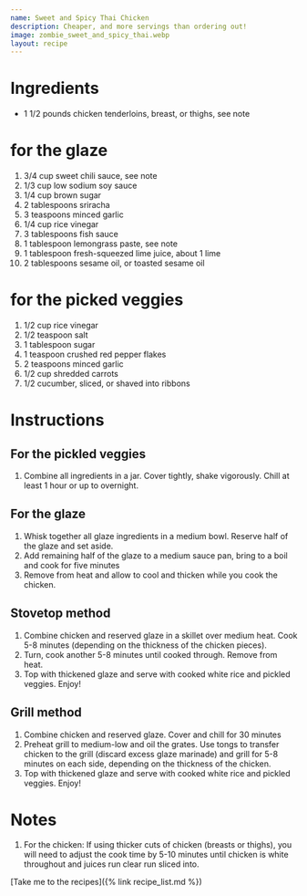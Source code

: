 ```yaml
---
name: Sweet and Spicy Thai Chicken
description: Cheaper, and more servings than ordering out!
image: zombie_sweet_and_spicy_thai.webp
layout: recipe
---
```


# Ingredients
* 1 1/2 pounds chicken tenderloins, breast, or thighs, see note
# for the glaze
1. 3/4 cup sweet chili sauce, see note
2. 1/3 cup low sodium soy sauce
3. 1/4 cup brown sugar
4. 2 tablespoons sriracha
5. 3 teaspoons minced garlic
6. 1/4 cup rice vinegar
7. 3 tablespoons fish sauce
8. 1 tablespoon lemongrass paste, see note
9. 1 tablespoon fresh-squeezed lime juice, about 1 lime
10. 2 tablespoons sesame oil, or toasted sesame oil

# for the picked veggies
1. 1/2 cup rice vinegar
2. 1/2 teaspoon salt
3. 1 tablespoon sugar
4. 1 teaspoon crushed red pepper flakes
5. 2 teaspoons minced garlic
6. 1/2 cup shredded carrots
7. 1/2 cucumber, sliced, or shaved into ribbons

# Instructions
## For the pickled veggies

1. Combine all ingredients in a jar. Cover tightly, shake vigorously. Chill
at least 1 hour or up to overnight.
## For the glaze

1. Whisk together all glaze ingredients in a medium bowl. Reserve half of
the glaze and set aside.
1. Add remaining half of the glaze to a medium sauce pan, bring to a boil
and cook for five minutes
1. Remove from heat and allow to cool and thicken while you cook the chicken.

## Stovetop method
1. Combine chicken and reserved glaze in a skillet over medium heat. Cook 5-8 
minutes (depending on the thickness of the chicken pieces).
1. Turn, cook another 5-8 minutes until cooked through. Remove from heat.
1. Top with thickened glaze and serve with cooked white rice and pickled veggies. Enjoy!

## Grill method
1. Combine chicken and reserved glaze. Cover and chill for 30 minutes
2. Preheat grill to medium-low and oil the grates. Use tongs to transfer chicken to
the grill (discard excess glaze marinade) and grill for 5-8 minutes on each side, depending
on the thickness of the chicken.
3. Top with thickened glaze and serve with cooked white rice and pickled veggies. Enjoy!

# Notes
1. For the chicken: If using thicker cuts of chicken (breasts or thighs), you will need to
adjust the cook time by 5-10 minutes until chicken is white throughout and juices run clear
run sliced into.

[Take me to the recipes]({% link recipe_list.md %})
